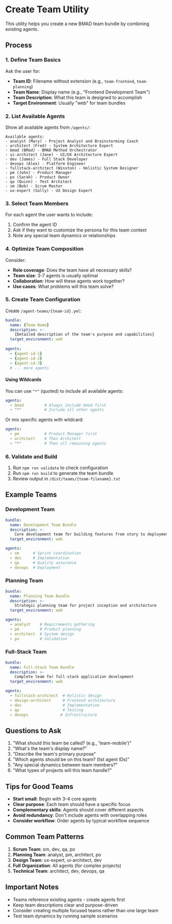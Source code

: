 # Create Team Utility

This utility helps you create a new BMAD team bundle by combining existing agents.

## Process

### 1. Define Team Basics

Ask the user for:

- **Team ID**: Filename without extension (e.g., `team-frontend`, `team-planning`)
- **Team Name**: Display name (e.g., "Frontend Development Team")
- **Team Description**: What this team is designed to accomplish
- **Target Environment**: Usually "web" for team bundles

### 2. List Available Agents

Show all available agents from `/agents/`:

```
Available agents:
- analyst (Mary) - Project Analyst and Brainstorming Coach
- architect (Fred) - System Architecture Expert
- bmad (BMad) - BMAD Method Orchestrator
- ui-architect (Jane) - UI/UX Architecture Expert
- dev (James) - Full Stack Developer
- devops (Alex) - Platform Engineer
- fullstack-architect (Winston) - Holistic System Designer
- pm (John) - Product Manager
- po (Sarah) - Product Owner
- qa (Quinn) - Test Architect
- sm (Bob) - Scrum Master
- ux-expert (Sally) - UX Design Expert
```

### 3. Select Team Members

For each agent the user wants to include:

1. Confirm the agent ID
2. Ask if they want to customize the persona for this team context
3. Note any special team dynamics or relationships

### 4. Optimize Team Composition

Consider:

- **Role coverage**: Does the team have all necessary skills?
- **Team size**: 3-7 agents is usually optimal
- **Collaboration**: How will these agents work together?
- **Use cases**: What problems will this team solve?

### 5. Create Team Configuration

Create `/agent-teams/{team-id}.yml`:

```yaml
bundle:
  name: {Team Name}
  description: >-
    {Detailed description of the team's purpose and capabilities}
  target_environment: web
  
agents:
  - {agent-id-1}
  - {agent-id-2}
  - {agent-id-3}
  # ... more agents
```

#### Using Wildcards

You can use `"*"` (quoted) to include all available agents:

```yaml
agents:
  - bmad         # Always include bmad first
  - "*"          # Include all other agents
```

Or mix specific agents with wildcard:

```yaml
agents:
  - pm           # Product Manager first
  - architect    # Then Architect
  - "*"          # Then all remaining agents
```

### 6. Validate and Build

1. Run `npm run validate` to check configuration
2. Run `npm run build` to generate the team bundle
3. Review output in `/dist/teams/{team-filename}.txt`

## Example Teams

### Development Team
```yaml
bundle:
  name: Development Team Bundle
  description: >-
    Core development team for building features from story to deployment
  target_environment: web

agents:
  - sm      # Sprint coordination
  - dev     # Implementation
  - qa      # Quality assurance
  - devops  # Deployment
```

### Planning Team
```yaml
bundle:
  name: Planning Team Bundle
  description: >-
    Strategic planning team for project inception and architecture
  target_environment: web

agents:
  - analyst    # Requirements gathering
  - pm         # Product planning
  - architect  # System design
  - po         # Validation
```

### Full-Stack Team
```yaml
bundle:
  name: Full-Stack Team Bundle
  description: >-
    Complete team for full-stack application development
  target_environment: web

agents:
  - fullstack-architect  # Holistic design
  - design-architect     # Frontend architecture
  - dev                  # Implementation
  - qa                   # Testing
  - devops              # Infrastructure
```

## Questions to Ask

1. "What should this team be called? (e.g., 'team-mobile')"
2. "What's the team's display name?"
3. "Describe the team's primary purpose"
4. "Which agents should be on this team? (list agent IDs)"
5. "Any special dynamics between team members?"
6. "What types of projects will this team handle?"

## Tips for Good Teams

- **Start small**: Begin with 3-4 core agents
- **Clear purpose**: Each team should have a specific focus
- **Complementary skills**: Agents should cover different aspects
- **Avoid redundancy**: Don't include agents with overlapping roles
- **Consider workflow**: Order agents by typical workflow sequence

## Common Team Patterns

1. **Scrum Team**: sm, dev, qa, po
2. **Planning Team**: analyst, pm, architect, po
3. **Design Team**: ux-expert, ui-architect, dev
4. **Full Organization**: All agents (for complex projects)
5. **Technical Team**: architect, dev, devops, qa

## Important Notes

- Teams reference existing agents - create agents first
- Keep team descriptions clear and purpose-driven
- Consider creating multiple focused teams rather than one large team
- Test team dynamics by running sample scenarios